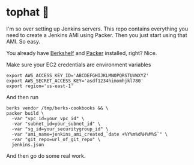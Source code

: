 # tophat :tophat:

I'm so over setting up Jenkins servers. This repo contains everything you need to create a Jenkins AMI using Packer. Then you just start using that AMI. So easy.

You already have [Berkshelf](http://berkshelf.com/) and [Packer](https://www.packer.io/intro/getting-started/setup.html) installed, right? Nice.

Make sure your EC2 credentials are environment variables

    export AWS_ACCESS_KEY_ID='ABCDEFGHIJKLMNOPQRSTUVWXYZ'
    export AWS_SECRET_ACCESS_KEY='asdf1234himomhjkl780'
    export region='us-east-1'

And then run

    berks vendor /tmp/berks-cookbooks && \
    packer build \
      -var "vpc_id=your_vpc_id" \
      -var "subnet_id=your_subnet_id" \
      -var "sg_id=your_securitygroup_id" \
      -var "ami_name=jenkins_ami_created_`date +%Y%m%d%H%M%S`" \
      -var "git_repo=url_of_git_repo" \
      jenkins.json 

And then go do some real work.
